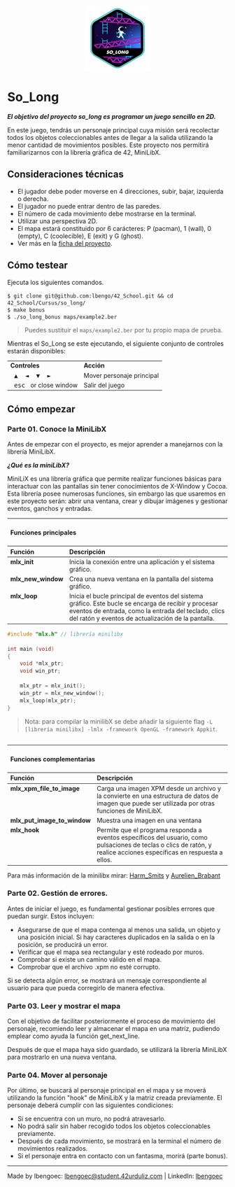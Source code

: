 <p align="center">
  <img src="https://github.com/lbengo/42_School/blob/main/42_badges/so_longe.png" alt="so_long 42 project badge"/>
</p>

# So_Long

***El objetivo del proyecto so_long es programar un juego sencillo en 2D.***

En este juego, tendrás un personaje principal cuya misión será recolectar todos los objetos coleccionables antes de llegar a la salida utilizando la menor cantidad de movimientos posibles. Este proyecto nos permitirá familiarizarnos con la librería gráfica de 42, MiniLibX.

## Consideraciones técnicas
- El jugador debe poder moverse en 4 direcciones, subir, bajar, izquierda o derecha.
- El jugador no puede entrar dentro de las paredes.
- El número de cada movimiento debe mostrarse en la terminal.
- Utilizar una perspectiva 2D.
- El mapa estará constituido por 6 carácteres: P (pacman), 1 (wall), 0 (empty), C (coolecible), E (exit) y G (ghost).
- Ver más en la [ficha del proyecto](https://github.com/lbengo/42_School/blob/main/Cursus/so_long/So_Long_Subject.pdf).

## Cómo testear
Ejecuta los siguientes comandos.
```shell
$ git clone git@github.com:lbengo/42_School.git && cd 42_School/Cursus/so_long/
$ make bonus
$ ./so_long_bonus maps/example2.ber
```
> Puedes sustituir el `maps/example2.ber` por tu propio mapa de prueba.

Mientras el So_Long se este ejecutando, el siguiente conjunto de controles estarán disponibles:

<table>
  <tr><td><strong>Controles</strong></td><td><strong>Acción</strong></td></tr>
  <tr><td><kbd>&nbsp;▲&nbsp;</kbd><kbd>&nbsp;◄&nbsp;</kbd><kbd>&nbsp;▼&nbsp;</kbd><kbd>&nbsp;►&nbsp;</kbd></td><td>Mover personaje principal</td></tr>
  <tr><td><kbd>&nbsp;esc&nbsp;</kbd> or close window</td><td>Salir del juego</td></tr>
</table>

## Cómo empezar

### Parte 01. Conoce la MiniLibX
Antes de empezar con el proyecto, es mejor aprender a manejarnos con la librería MiniLibX.

***¿Qué es la miniLibX?***

MiniLiX es una librería gráfica que permite realizar funciones básicas para interactuar con las pantallas sin tener conocimientos de X-Window y Cocoa. Esta librería posee numerosas funciones, sin embargo las que usaremos en este proyecto serán: abrir una ventana, crear y dibujar imágenes y gestionar eventos, ganchos y entradas.

<table>
    <thead>
        <tr>
            <th colspan=2><h4 align="left">Funciones principales</h4></th>
        </tr>
        <tr>
            <th align="left">Función</th>
            <th align="left">Descripción</th>
        </tr>
    </thead>
    <tbody>
        <tr>
            <td valign="top"><b>mlx_init</b></td>
            <td valign="top">Inicia la conexión entre una aplicación y el sistema gráfico.</td>
        </tr>
		<tr>
            <td valign="top"><b>mlx_new_window</b></td>
            <td valign="top">Crea una nueva ventana en la pantalla del sistema gráfico.</td>
        </tr>
		<tr>
            <td valign="top"><b>mlx_loop</b></td>
            <td valign="top">Inicia el bucle principal de eventos del sistema gráfico. Este bucle se encarga de recibir y procesar eventos de entrada, como la entrada del teclado, clics del ratón y eventos de actualización de la pantalla.</td>
        </tr>
	</tbody>
<table>

```C
#include "mlx.h" // librería minilibx

int main (void)
{
	void *mlx_ptr;
	void win_ptr;

	mlx_ptr = mlx_init();
	win_ptr = mlx_new_window();
	mlx_loop(mlx_ptr);
}
```
> Nota: para compilar la minilibX se debe añadir la siguiente flag `-L [librería minilibx] -lmlx -framework OpenGL -framework Appkit`.

<table>
    <thead>
        <tr>
            <th colspan=2><h4 align="left">Funciones complementarias</h4></th>
        </tr>
        <tr>
            <th align="left">Función</th>
            <th align="left">Descripción</th>
        </tr>
    </thead>
    <tbody>
		<tr>
            <td valign="top"><b>mlx_xpm_file_to_image</b></td>
            <td valign="top">Carga una imagen XPM desde un archivo y la convierte en una estructura de datos de imagen que puede ser utilizada por otras funciones de MiniLibX.</td>
        </tr>
		<tr>
            <td valign="top"><b>mlx_put_image_to_window</b></td>
            <td valign="top">Muestra una imagen en una ventana</td>
        </tr>
		<tr>
            <td valign="top"><b>mlx_hook</b></td>
            <td valign="top">Permite que el programa responda a eventos específicos del usuario, como pulsaciones de teclas o clics de ratón, y realice acciones específicas en respuesta a ellos.</td>
        </tr>
	</tbody>
<table>

Para más información de la minilibx mirar: [Harm_Smits](https://harm-smits.github.io/42docs/libs/minilibx) y [Aurelien_Brabant](https://aurelienbrabant.fr/blog/getting-started-with-the-minilibx)

### Parte 02. Gestión de errores.

Antes de iniciar el juego, es fundamental gestionar posibles errores que puedan surgir. Estos incluyen:

- Asegurarse de que el mapa contenga al menos una salida, un objeto y una posición inicial. Si hay caracteres duplicados en la salida o en la posición, se producirá un error.
- Verificar que el mapa sea rectangular y esté rodeado por muros.
- Comprobar si existe un camino válido en el mapa.
- Comprobar que el archivo .xpm no esté corrupto.

Si se detecta algún error, se mostrará un mensaje correspondiente al usuario para que pueda corregirlo de manera efectiva.

### Parte 03. Leer y mostrar el mapa

Con el objetivo de facilitar posteriormente el proceso de movimiento del personaje, recomiendo leer y almacenar el mapa en una matríz, pudiendo emplear como ayuda la función get_next_line.

Después de que el mapa haya sido guardado, se utilizará la librería MiniLibX para mostrarlo en una nueva ventana.


### Parte 04. Mover al personaje

Por último, se buscará al personaje principal en el mapa y se moverá utilizando la función "hook" de MiniLibX y la matriz creada previamente. El personaje deberá cumplir con las siguientes condiciones:

- Si se encuentra con un muro, no podrá atravesarlo.
- No podrá salir sin haber recogido todos los objetos coleccionables previamente.
- Después de cada movimiento, se mostrará en la terminal el número de movimientos realizados.
- Si el personaje entra en contacto con un fantasma, morirá (parte bonus).

---
Made by lbengoec: lbengoec@student.42urduliz.com | LinkedIn: [lbengoec](https://www.linkedin.com/in/laura-bengoechea-navarro/)
